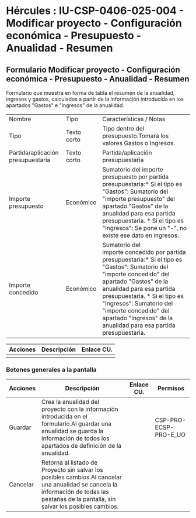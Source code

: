 # Hércules : IU\-CSP\-0406\-025\-004 \- Modificar proyecto \- Configuración económica \- Presupuesto \- Anualidad \- Resumen



## Formulario Modificar proyecto \- Configuración económica \- Presupuesto \- Anualidad \- Resumen

Formulario que muestra en forma de tabla el resumen de la anualidad, ingresos y gastos, calculados a partir de la información introducida en los apartados "Gastos" e "Ingresos" de la anualidad.

  




|  | | |
| --- | --- | --- |
| Nombre | Tipo | Características / Notas |
| Tipo | Texto corto | Tipo dentro del presupuesto.Tomará los valores Gastos o Ingresos. |
| Partida/aplicación presupuestaria | Texto corto | Partida/aplicación presupuestaria |
| Importe presupuesto | Económico | Sumatorio del importe presupuesto por partida presupuestaria:* Si el tipo es "Gastos": Sumatorio del "importe presupuesto" del apartado "Gastos" de la anualidad para esa partida presupuestaria. * Si el tipo es "Ingresos": Se pone un "\-", no existe ese dato en ingresos. |
| Importe concedido | Económico | Sumatorio del importe concedido por partida presupuestaria:* Si el tipo es "Gastos": Sumatorio del "importe concedido" del apartado "Gastos" de la anualidad para esa partida presupuestaria. * Si el tipo es "Ingresos": Sumatorio del "importe concedido" del apartado "Ingresos" de la anualidad para esa partida presupuestaria. |



| Acciones | Descripción | Enlace CU. |
| --- | --- | --- |
|  |  |  |

### Botones generales a la pantalla



| Acciones | Descripción | Enlace CU. | Permisos |
| --- | --- | --- | --- |
| Guardar | Crea la anualidad del proyecto con la información introducida en el formulario.Al guardar una anualidad se guarda la información de todos los apartados de definición de la anualidad. |  | CSP\-PRO\-ECSP\-PRO\-E\_UO |
| Cancelar | Retorna al listado de Proyecto sin salvar los posibles cambios.Al cancelar una anualidad se cancela la información de todas las pestañas de la pantalla, sin salvar los posibles cambios. |  |  |




